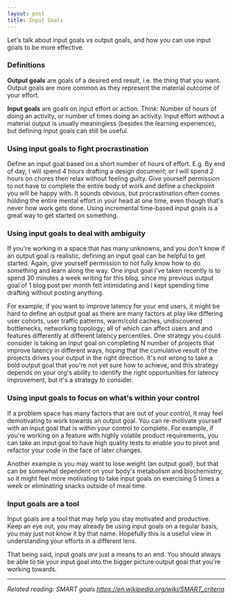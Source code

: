 ```yaml
---
layout: post
title: Input Goals
---
```


Let's talk about input goals vs output goals, and how you can use input goals to be more effective.

### Definitions

**Output goals** are goals of a desired end result, i.e. the thing that you want. Output goals are more common as they represent the material outcome of your effort.

**Input goals** are goals on input effort or action. Think: Number of hours of doing an activity, or number of times doing an activity. Input effort without a material output is usually meaningless (besides the learning experience), but defining input goals can still be useful.

### Using input goals to fight procrastination

Define an input goal based on a short number of hours of effort. E.g. By end of day, I will spend 4 hours drafting a design document; or I will spend 2 hours on chores then relax without feeling guilty. Give yourself permission to not have to complete the entire body of work and define a checkpoint you will be happy with. It sounds obvious, but procrastination often comes holding the entire mental effort in your head at one time, even though that's never how work gets done. Using incremental time-based input goals is a great way to get started on something.

### Using input goals to deal with ambiguity

If you're working in a space that has many unknowns, and you don't know if an output goal is realistic, defining an input goal can be helpful to get started. Again, give yourself permission to not fully know how to do something and learn along the way. One input goal I've taken recently is to spend 30 minutes a week writing for this blog, since my previous output goal of 1 blog post per month felt intimidating and I kept spending time drafting without posting anything.

For example, if you want to improve latency for your end users, it might be hard to define an output goal as there are many factors at play like differing user cohorts, user traffic patterns, warm/cold caches, undiscovered bottlenecks, networking topology; all of which can affect users and and features differently at different latency percentiles. One strategy you could consider is taking an input goal on completing N number of projects that improve latency in different ways, hoping that the cumulative result of the projects drives your output in the right direction. It's not wrong to take a bold output goal that you're not yet sure how to achieve, and this strategy depends on your org's ability to identify the right opportunities for latency improvement, but it's a strategy to consider.

### Using input goals to focus on what's within your control

If a problem space has many factors that are out of your control, it may feel demotivating to work towards an output goal. You can re-motivate yourself with an input goal that is within your control to complete. For example, if you're working on a feature with highly volatile product requirements, you can take an input goal to have high quality tests to enable you to pivot and refactor your code in the face of later changes.

Another example is you may want to lose weight (an output goal), but that can be somewhat dependent on your body's metabolism and biochemistry, so it might feel more motivating to take input goals on exercising 5 times a week or eliminating snacks outside of meal time.

### Input goals are a tool

Input goals are a tool that may help you stay motivated and productive. Keep an eye out, you may already be using input goals on a regular basis, you may just not know it by that name. Hopefully this is a useful view in understanding your efforts in a different lens.

That being said, input goals _are_ just a means to an end. You should always be able to tie your input goal into the bigger picture output goal that you're working towards.

--------

_Related reading: SMART goals https://en.wikipedia.org/wiki/SMART_criteria_
